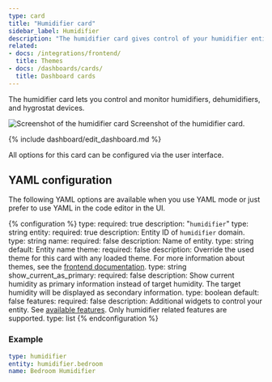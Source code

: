 ```yaml
---
type: card
title: "Humidifier card"
sidebar_label: Humidifier
description: "The humidifier card gives control of your humidifier entity, allowing you to change the target humidity and mode of the entity."
related:
- docs: /integrations/frontend/
  title: Themes
- docs: /dashboards/cards/
  title: Dashboard cards
---
```


The humidifier card lets you control and monitor humidifiers, dehumidifiers, and hygrostat devices.

<p class='img'>
  <img src='/images/dashboards/humidifier_card.png' alt='Screenshot of the humidifier card'>
  Screenshot of the humidifier card.
</p>

{% include dashboard/edit_dashboard.md %}

All options for this card can be configured via the user interface.

## YAML configuration

The following YAML options are available when you use YAML mode or just prefer to use YAML in the code editor in the UI.

{% configuration %}
type:
  required: true
  description: "`humidifier`"
  type: string
entity:
  required: true
  description: Entity ID of `humidifier` domain.
  type: string
name:
  required: false
  description: Name of entity.
  type: string
  default: Entity name
theme:
  required: false
  description: Override the used theme for this card with any loaded theme. For more information about themes, see the [frontend documentation](/integrations/frontend/).
  type: string
show_current_as_primary:
  required: false
  description: Show current humidity as primary information instead of target humidity. The target humidity will be displayed as secondary information.
  type: boolean
  default: false
features:
  required: false
  description: Additional widgets to control your entity. See [available features](/dashboards/features). Only humidifier related features are supported.
  type: list
{% endconfiguration %}

### Example

```yaml
type: humidifier
entity: humidifier.bedroom
name: Bedroom Humidifier
```

